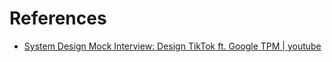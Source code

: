 # References

- [System Design Mock Interview: Design TikTok ft. Google TPM | youtube](https://www.youtube.com/watch?v=Z-0g_aJL5Fw)
